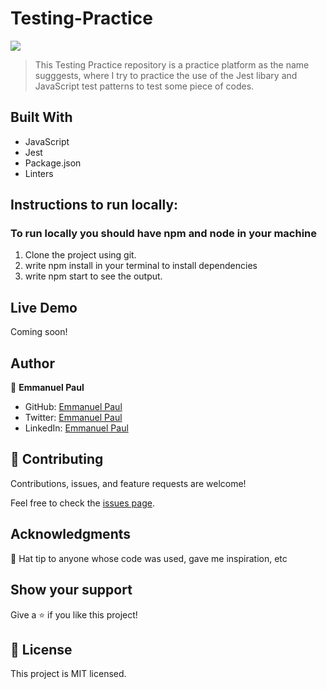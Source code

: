 # Testing-Practice
![](https://img.shields.io/badge/Microverse-blueviolet)

> This Testing Practice repository is a practice platform as the name sugggests, where I try to practice the use of the Jest libary and JavaScript test patterns to test some piece of codes.


## Built With

- JavaScript
- Jest
- Package.json
- Linters

## Instructions to run locally:
### To run locally you should have npm and node in your machine
1. Clone the project using git.
2. write npm install in your terminal to install dependencies
3. write npm start to see the output.

## Live Demo

Coming soon!

## Author

👤 **Emmanuel Paul**

- GitHub: [Emmanuel Paul](https://github.com/Epaltechs/Testing-Practice)
- Twitter: [Emmanuel Paul](http://twitter.com/@emmapaul247)
- LinkedIn: [Emmanuel Paul](https://www.linkedin.com/in/emmanuel-paul-a2bab7b4)


## 🤝 Contributing

Contributions, issues, and feature requests are welcome!

Feel free to check the [issues page](https://github.com/Epaltechs/Testing-Practice/issues).

## Acknowledgments

🎩 Hat tip to anyone whose code was used, gave me inspiration, etc

## Show your support

Give a ⭐ if you like this project!

## 📝 License

This project is MIT licensed.
